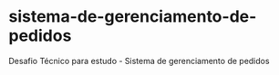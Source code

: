 # sistema-de-gerenciamento-de-pedidos
Desafio Técnico para estudo - Sistema de gerenciamento de pedidos
